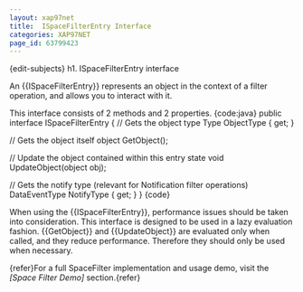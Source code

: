 ```yaml
---
layout: xap97net
title:  ISpaceFilterEntry Interface
categories: XAP97NET
page_id: 63799423
---
```


{edit-subjects}
h1. ISpaceFilterEntry interface

An {{ISpaceFilterEntry}} represents an object in the context of a filter operation, and allows you to interact with it.

This interface consists of 2 methods and 2 properties.
{code:java}
public interface ISpaceFilterEntry
{
  // Gets the object type
  Type ObjectType { get; }

  // Gets the object itself
  object GetObject();

  // Update the object contained within this entry state
  void UpdateObject(object obj);

  // Gets the notify type (relevant for Notification filter operations)
  DataEventType NotifyType { get; }
}
{code}

When using the {{ISpaceFilterEntry}}, performance issues should be taken into consideration. This interface is designed to be used in a lazy evaluation fashion. {{GetObject}} and {{UpdateObject}} are evaluated only when called, and they reduce performance. Therefore they should only be used when necessary.

{refer}For a full SpaceFilter implementation and usage demo, visit the *[Space Filter Demo]* section.{refer}